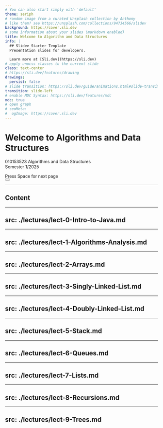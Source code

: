 ```yaml
---
# You can also start simply with 'default'
theme: seriph
# random image from a curated Unsplash collection by Anthony
# like them? see https://unsplash.com/collections/94734566/slidev
background: https://cover.sli.dev
# some information about your slides (markdown enabled)
title: Welcome to Algorithm and Data Structures
info: |
  ## Slidev Starter Template
  Presentation slides for developers.

  Learn more at [Sli.dev](https://sli.dev)
# apply unocss classes to the current slide
class: text-center
# https://sli.dev/features/drawing
drawings:
  persist: false
# slide transition: https://sli.dev/guide/animations.html#slide-transitions
transition: slide-left
# enable MDC Syntax: https://sli.dev/features/mdc
mdc: true
# open graph
# seoMeta:
#  ogImage: https://cover.sli.dev
---
```


# Welcome to Algorithms and Data Structures
010153523 Algorithms and Data Structures <br>
Semester 1/2025

<div @click="$slidev.nav.next" class="mt-12 py-1" hover:bg="white op-10">
  Press Space for next page <carbon:arrow-right />
</div>

<div class="abs-br m-6 text-xl">
  <button @click="$slidev.nav.openInEditor()" title="Open in Editor" class="slidev-icon-btn">
    <carbon:edit />
  </button>
  <a href="https://github.com/slidevjs/slidev" target="_blank" class="slidev-icon-btn">
    <carbon:logo-github />
  </a>
</div>

<!--
The last comment block of each slide will be treated as slide notes. It will be visible and editable in Presenter Mode along with the slide. [Read more in the docs](https://sli.dev/guide/syntax.html#notes)
-->
---

## Content

<Toc maxDepth='1' />

---
src: ./lectures/lect-0-Intro-to-Java.md
---
---
src: ./lectures/lect-1-Algorithms-Analysis.md
---

---
src: ./lectures/lect-2-Arrays.md
---

---
src: ./lectures/lect-3-Singly-Linked-List.md
---

---
src: ./lectures/lect-4-Doubly-Linked-List.md
---

---
src: ./lectures/lect-5-Stack.md
---
---
src: ./lectures/lect-6-Queues.md
---
---
src: ./lectures/lect-7-Lists.md
---
---
src: ./lectures/lect-8-Recursions.md
---
---
src: ./lectures/lect-9-Trees.md
---